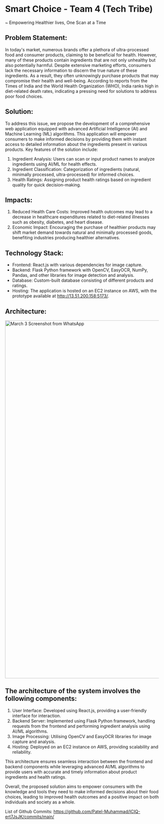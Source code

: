# Smart Choice - Team 4 (Tech Tribe)
~ Empowering Healthier lives, One Scan at a Time

## Problem Statement:
In today's market, numerous brands offer a plethora of ultra-processed food and consumer products, claiming to be beneficial for health. However, many of these products contain ingredients that are not only unhealthy but also potentially harmful. Despite extensive marketing efforts, consumers lack the necessary information to discern the true nature of these ingredients. As a result, they often unknowingly purchase products that may compromise their health and well-being. According to reports from the Times of India and the World Health Organization (WHO), India ranks high in diet-related death rates, indicating a pressing need for solutions to address poor food choices.

## Solution:
To address this issue, we propose the development of a comprehensive web application equipped with advanced Artificial Intelligence (AI) and Machine Learning (ML) algorithms. This application will empower consumers to make informed decisions by providing them with instant access to detailed information about the ingredients present in various products. Key features of the solution include:

1. Ingredient Analysis: Users can scan or input product names to analyze ingredients using AI/ML for health effects.
2. Ingredient Classification: Categorization of ingredients (natural, minimally processed, ultra-processed) for informed choices.
3. Health Ratings: Assigning product health ratings based on ingredient quality for quick decision-making.

## Impacts:
1. Reduced Health Care Costs: Improved health outcomes may lead to a decrease in healthcare expenditures related to diet-related illnesses such as obesity, diabetes, and heart disease.
2. Economic Impact: Encouraging the purchase of healthier products may shift market demand towards natural and minimally processed goods, benefiting industries producing healthier alternatives.


## Technology Stack:
- Frontend: React.js with various dependencies for image capture.
- Backend: Flask Python framework with OpenCV, EasyOCR, NumPy, Pandas, and other libraries for image detection and analysis.
- Database: Custom-built database consisting of different products and ratings.
- Hosting: The application is hosted on an EC2 instance on AWS, with the prototype available at http://13.51.200.158:5173/.

## Architecture:

<img width="1173" alt="March 3 Screenshot from WhatsApp" src="https://github.com/Patel-Muhammad/ICIQ-ert7JsJK/assets/96219910/ad77543d-730c-4d78-b373-1cbd6d00b90a">

## The architecture of the system involves the following components:

1. User Interface: Developed using React.js, providing a user-friendly interface for interaction.
2. Backend Server: Implemented using Flask Python framework, handling requests from the frontend and performing ingredient analysis using AI/ML algorithms.
4. Image Processing: Utilising OpenCV and EasyOCR libraries for image capture and analysis.
5. Hosting: Deployed on an EC2 instance on AWS, providing scalability and reliability.



This architecture ensures seamless interaction between the frontend and backend components while leveraging advanced AI/ML algorithms to provide users with accurate and timely information about product ingredients and health ratings.

Overall, the proposed solution aims to empower consumers with the knowledge and tools they need to make informed decisions about their food choices, leading to improved health outcomes and a positive impact on both individuals and society as a whole.

List of Github Commits: https://github.com/Patel-Muhammad/ICIQ-ert7JsJK/commits/main/


